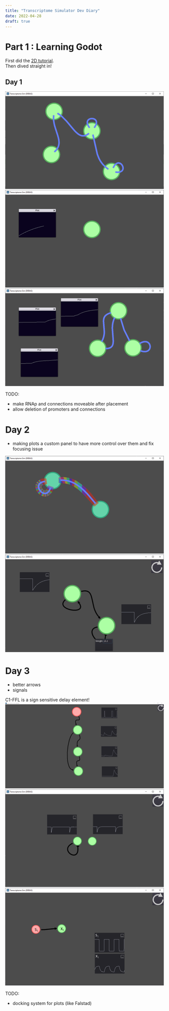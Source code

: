 ```yaml
---
title: "Transcriptome Simulator Dev Diary"
date: 2022-04-28
draft: true
---
```


# Part 1 : Learning Godot
First did the [2D tutorial](https://docs.godotengine.org/en/stable/getting_started/first_2d_game).  
Then dived straight in!

## Day 1
![RNAp and connections](/TranscriptomeSimDay1[1].PNG)
![Protein production](/TranscriptomeSimDay1[2].PNG)
![Plots](/TranscriptomeSimDay1[3].PNG)

TODO:  
* make RNAp and connections moveable after placement
* allow deletion of promoters and connections

# Day 2
* making plots a custom panel to have more control over them and fix focusing issue

![Colliders on connections](/TranscriptomeSimDay2[1].PNG)
![Arrow heads and connection weights](/TranscriptomeSimDay2[2].PNG)

# Day 3
* better arrows
* signals

C1-FFL is a sign sensitive delay element!
![Sign sensitive delay](/TranscriptomeSimDay3[1].PNG)
![Auto regulation](/TranscriptomeSimDay3[2].PNG)
![Plot labels](/TranscriptomeSimDay3[3].PNG)

TODO:
* docking system for plots (like Falstad)